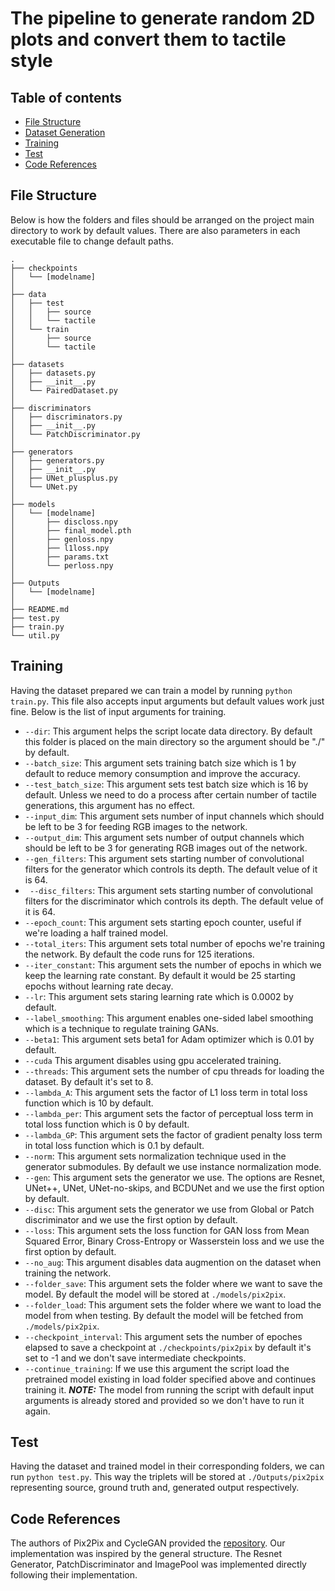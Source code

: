 # The pipeline to generate random 2D plots and convert them to tactile style

## Table of contents
- [File Structure](#file-structure)
- [Dataset Generation](#dataset-generation)
- [Training](#training)
- [Test](#test)
- [Code References](#code-references)



## File Structure
Below is how the folders and files should be arranged on the project main directory to work by default values. There are also parameters in each executable file to change default paths. 

```
.
├── checkpoints
│   └── [modelname]
│   
├── data
│   ├── test
│   │   ├── source
│   │   └── tactile
│   └── train
│       ├── source
│       └── tactile
│
├── datasets
│   ├── datasets.py
│   ├── __init__.py
│   └── PairedDataset.py
│
├── discriminators
│   ├── discriminators.py
│   ├── __init__.py
│   └── PatchDiscriminator.py
│
├── generators
│   ├── generators.py
│   ├── __init__.py
│   ├── UNet_plusplus.py
│   └── UNet.py
│
├── models
│   └── [modelname]
│       ├── discloss.npy
│       ├── final_model.pth
│       ├── genloss.npy
│       ├── l1loss.npy
│       ├── params.txt
│       └── perloss.npy
│
├── Outputs
│   └── [modelname]
│
├── README.md
├── test.py
├── train.py
└── util.py
```

## Training
Having the dataset prepared we can train a model by running `python train.py`. This file also accepts input arguments but default values work just fine. Below is the list of input arguments for training.
- `--dir`: This argument helps the script locate data directory. By default this folder is placed on the main directory so the argument should be "./" by default.
- `--batch_size`: This argument sets training batch size which is 1 by default to reduce memory consumption and improve the accuracy.
- `--test_batch_size`: This argument sets test batch size which is 16 by default. Unless we need to do a process after certain number of tactile generations, this argument has no effect. 
- `--input_dim`: This argument sets number of input channels which should be left to be 3 for feeding RGB images to the network.
- `--output_dim`: This argument sets number of output channels which should be left to be 3 for generating RGB images out of the network.
- `--gen_filters`: This argument sets starting number of convolutional filters for the generator which controls its depth. The default velue of it is 64. 
- ` --disc_filters`: This argument sets starting number of convolutional filters for the discriminator which controls its depth. The default velue of it is 64.
- `--epoch_count`: This argument sets starting epoch counter, useful if we're loading a half trained model.
- `--total_iters`: This argument sets total number of epochs we're training the network. By default the code runs for 125 iterations.
- `--iter_constant`: This argument sets the number of epochs in which we keep the learning rate constant. By default it would be 25 starting epochs without learning rate decay.
- `--lr`: This argument sets staring learning rate which is 0.0002 by default.
- `--label_smoothing`: This argument enables one-sided label smoothing which is a technique to regulate training GANs.
- `--beta1`: This argument sets beta1 for Adam optimizer which is 0.01 by default.
- `--cuda` This argument disables using gpu accelerated training.
- `--threads`: This argument sets the number of cpu threads for loading the dataset. By default it's set to 8.
- `--lambda_A`: This argument sets the factor of L1 loss term in total loss function which is 10 by default.
- `--lambda_per`: This argument sets the factor of perceptual loss term in total loss function which is 0 by default.
- `--lambda_GP`: This argument sets the factor of gradient penalty loss term in total loss function which is 0.1 by default.
- `--norm`: This argument sets normalization technique used in the generator submodules. By default we use instance normalization mode.
- `--gen`: This argument sets the generator we use. The options are Resnet, UNet++, UNet, UNet-no-skips, and BCDUNet and we use the first option by default.
- `--disc`: This argument sets the generator we use from Global or Patch discriminator and we use the first option by default.
- `--loss`: This argument sets the loss function for GAN loss from Mean Squared Error, Binary Cross-Entropy or Wasserstein loss and we use the first option by default.
- `--no_aug`: This argument disables data augmention on the dataset when training the network.
- `--folder_save`: This argument sets the folder where we want to save the model. By default the model will be stored at `./models/pix2pix`.
- `--folder_load`: This argument sets the folder where we want to load the model from when testing. By default the model will be fetched from `./models/pix2pix`.
- `--checkpoint_interval`: This argument sets the number of epoches elapsed to save a checkpoint at `./checkpoints/pix2pix` by default it's set to -1 and we don't save intermediate checkpoints.
- `--continue_training`: If we use this argument the script load the pretrained model existing in load folder specified above and continues training it.
**_NOTE:_** The model from running the script with default input arguments is already stored and provided so we don't have to run it again.

## Test
Having the dataset and trained model in their corresponding folders, we can run `python test.py`. This way the triplets will be stored at `./Outputs/pix2pix` representing source, ground truth and, generated output respectively.


## Code References
The authors of Pix2Pix and CycleGAN provided the [repository](https://github.com/junyanz/pytorch-CycleGAN-and-pix2pix). Our implementation was inspired by the general structure. The Resnet Generator, PatchDiscriminator and ImagePool was implemented directly following their implementation.
